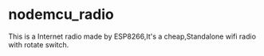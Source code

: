 # nodemcu_radio
This is a Internet radio made by ESP8266,It's a cheap,Standalone wifi radio with rotate switch.
